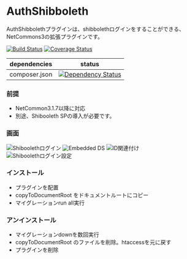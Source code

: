 # AuthShibboleth

AuthShibbolethプラグインは、shibbolethログインをすることができる、NetCommons3の拡張プラグインです。

[![Build Status](https://travis-ci.org/NetCommons3/AuthShibboleth.svg?branch=master)](https://travis-ci.org/NetCommons3/AuthShibboleth)
[![Coverage Status](https://img.shields.io/coveralls/NetCommons3/AuthShibboleth.svg)](https://coveralls.io/github/NetCommons3/AuthShibboleth)

| dependencies | status |
| ------------ | ------ |
| composer.json | [![Dependency Status](https://www.versioneye.com/user/projects/59ffab362de28c000fa16315/badge.svg?style=flat)](https://www.versioneye.com/user/projects/59ffab362de28c000fa16315) |

### 前提

* NetCommon3.1.7以降に対応
* 別途、Shibooleth SPの導入が必要です。

### 画面

![Shiboolethログイン](https://github.com/NetCommons3/AuthShibboleth//wiki/images/shibboleth.jpg)
![Embedded DS](https://github.com/NetCommons3/AuthShibboleth//wiki/images/shibboleth1.jpg)
![ID関連付け](https://github.com/NetCommons3/AuthShibboleth//wiki/images/shibboleth2.jpg)
![Shiboolethログイン設定](https://github.com/NetCommons3/AuthShibboleth//wiki/images/shibboleth3.jpg)

### インストール

* プラグインを配置
* copyToDocumentRoot をドキュメントルートにコピー
* マイグレーションrun all実行

### アンインストール

* マイグレーションdownを数回実行
* copyToDocumentRoot のファイルを削除。htaccessを元に戻す
* プラグインを削除
